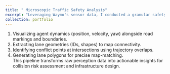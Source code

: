 ```yaml
---
title: " Microscopic Traffic Safety Analysis"
excerpt: "Leveraging Waymo's sensor data, I conducted a granular safety analysis by: <img src='/images/portfolio5/lane_polygon_map_matching.png' width='500' height='300'>"
collection: portfolio
---
```


1. Visualizing agent dynamics (position, velocity, yaw) alongside road markings and boundaries.  
2. Extracting lane geometries (IDs, shapes) to map connectivity.  
3. Identifying conflict points at intersections using trajectory overlaps.  
4. Generating lane polygons for precise map-matching.  
This pipeline transforms raw perception data into actionable insights for collision risk assessment and infrastructure design.  

